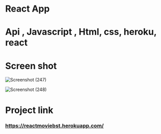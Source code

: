 # React App
# Api , Javascript , Html, css, heroku, react

# Screen shot

![Screenshot (247)](https://user-images.githubusercontent.com/86471670/202893946-a530eb14-a39d-4e40-991c-d5ecf14baf3f.png)

![Screenshot (248)](https://user-images.githubusercontent.com/86471670/202893950-5f31dffc-9758-4a61-8740-81abc7612ba0.png)

# Project link
### https://reactmoviebst.herokuapp.com/
